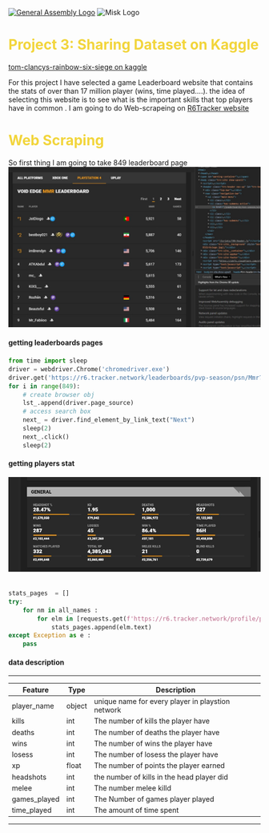 [![General Assembly Logo](https://camo.githubusercontent.com/1a91b05b8f4d44b5bbfb83abac2b0996d8e26c92/687474703a2f2f692e696d6775722e636f6d2f6b6538555354712e706e67)](https://generalassemb.ly/education/web-development-immersive)
![Misk Logo](https://i.ibb.co/KmXhJbm/Webp-net-resizeimage-1.png)  
<h1 style = 'color:#f2d53c'> Project 3: Sharing Dataset on Kaggle </h1>
<a href = 'https://www.kaggle.com/fahadalqahtani/tom-clancys-rainbow-six-siege' > tom-clancys-rainbow-six-siege on kaggle </a>

<p> For this project I have selected a game Leaderboard website  that contains the stats  of over than  17 million player  (wins, time played….). the idea of selecting  this website is to see what is  the  important skills that top players  have in common . I am going to do Web-scrapeing on <a href ='https://r6.tracker.network/leaderboards/pvp-season/all/Mmr?region=-1&season=17'> R6Tracker website  </a>
</p>


<h1 style = 'color:#f2d53c' >Web Scraping </h1>
So first thing I am going to take 849 leaderboard page 

<a href = 'https://www.ubisoft.com/en-us/game/rainbow-six/siege'> 
<img src = 'ldb.jpg'/>
</a>

#### getting leaderboards pages 
```python
from time import sleep
driver = webdriver.Chrome('chromedriver.exe')
driver.get('https://r6.tracker.network/leaderboards/pvp-season/psn/Mmr?region=-1&season=17')
for i in range(849):
    # create browser obj
    lst_.append(driver.page_source)
    # access search box 
    next_ = driver.find_element_by_link_text("Next")
    sleep(2)
    next_.click()
    sleep(2)
```

#### getting players stat
<a href = 'https://r6.tracker.network/profile/psn/JstDiogo'> 
<img src = 'stats.jpg'/>
</a>


```python

stats_pages  = []
try:
    for nm in all_names :
        for elm in [requests.get(f'https://r6.tracker.network/profile/psn/{nm}')]:
            stats_pages.append(elm.text)
except Exception as e :
    pass 
```
        
        
        
        
        
        
#### data  description  
---
|Feature|Type|Description|
|---|---|---|
|player_name|object|unique name for every player in playstion network|
|kills|int|The number of kills the player have | 
|deaths|int|The number of deaths the player have| 
|wins|int|The number of wins the player have| 
|losess|int|The number of losess the player have| 
|xp|float|The number of points the player earned |
|headshots|int|the number of kills in the head player did|
|melee|int|The number  melee killd|
|games_played|int|The Number of games player played|
|time_played|int|The amount of time spent |




---
